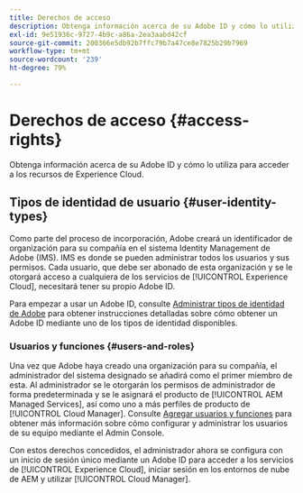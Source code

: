 ```yaml
---
title: Derechos de acceso
description: Obtenga información acerca de su Adobe ID y cómo lo utiliza para acceder a los recursos de Experience Cloud.
exl-id: 9e51936c-9727-4b9c-a86a-2ea3aabd42cf
source-git-commit: 200366e5db92b7ffc79b7a47ce8e7825b29b7969
workflow-type: tm+mt
source-wordcount: '239'
ht-degree: 79%

---
```



# Derechos de acceso {#access-rights}

Obtenga información acerca de su Adobe ID y cómo lo utiliza para acceder a los recursos de Experience Cloud.

## Tipos de identidad de usuario {#user-identity-types}

Como parte del proceso de incorporación, Adobe creará un identificador de organización para su compañía en el sistema Identity Management de Adobe (IMS). IMS es donde se pueden administrar todos los usuarios y sus permisos. Cada usuario, que debe ser abonado de esta organización y se le otorgará acceso a cualquiera de los servicios de [!UICONTROL Experience Cloud], necesitará tener su propio Adobe ID.

Para empezar a usar un Adobe ID, consulte [Administrar tipos de identidad de Adobe](https://helpx.adobe.com/es/enterprise/using/identity.html) para obtener instrucciones detalladas sobre cómo obtener un Adobe ID mediante uno de los tipos de identidad disponibles.

### Usuarios y funciones {#users-and-roles}

Una vez que Adobe haya creado una organización para su compañía, el administrador del sistema designado se añadirá como el primer miembro de esta. Al administrador se le otorgarán los permisos de administrador de forma predeterminada y se le asignará el producto de [!UICONTROL AEM Managed Services], así como uno a más perfiles de producto de [!UICONTROL Cloud Manager]. Consulte [Agregar usuarios y funciones](/help/requirements/users-and-roles.md) para obtener más información sobre cómo configurar y administrar los usuarios de su equipo mediante el Admin Console.

Con estos derechos concedidos, el administrador ahora se configura con un inicio de sesión único mediante un Adobe ID para acceder a los servicios de [!UICONTROL Experience Cloud], iniciar sesión en los entornos de nube de AEM y utilizar [!UICONTROL Cloud Manager].
